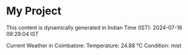 # My Project

This content is dynamically generated in Indian Time (IST): 2024-07-16 09:29:04 IST


Current Weather in Coimbatore:
Temperature: 24.88 °C
Condition: mist
